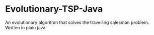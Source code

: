 # Evolutionary-TSP-Java
An evolutionary algorithm that solves the travelling salesman problem. Written in plain java. 
